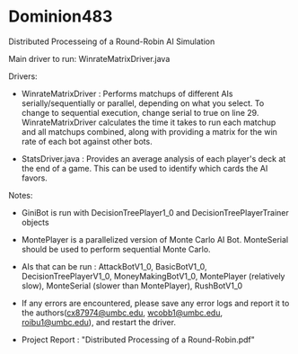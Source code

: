 # Dominion483
Distributed Processeing of a Round-Robin AI Simulation

Main driver to run: WinrateMatrixDriver.java

Drivers:

- WinrateMatrixDriver : Performs matchups of different AIs serially/sequentially or parallel, depending on what you select. To change to  sequential execution, change serial to true on line 29. WinrateMatrixDriver calculates the time it takes to run each matchup and all matchups combined, along with providing a matrix for the win rate of each bot against other bots.

- StatsDriver.java : Provides an average analysis of each player's deck at the end of a game. This can be used to identify which cards the AI favors.

Notes: 
- GiniBot is run with DecisionTreePlayer1_0 and DecisionTreePlayerTrainer objects

- MontePlayer is a parallelized version of Monte Carlo AI Bot. MonteSerial should be used to perform sequential Monte Carlo.

- AIs that can be run : AttackBotV1_0, BasicBotV1_0, DecisionTreePlayerV1_0, MoneyMakingBotV1_0, MontePlayer (relatively slow), MonteSerial (slower than MontePlayer), RushBotV1_0 

- If any errors are encountered, please save any error logs and report it to the authors(cx87974@umbc.edu, wcobb1@umbc.edu, roibu1@umbc.edu), and restart the driver.

- Project Report : "Distributed Processing of a Round-Robin.pdf"
